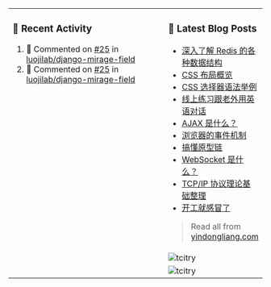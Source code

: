 <table width="960px">
<tr>
<td valign="top" rowspan="3" width="450px">

### 🚀 Recent Activity

<!--RECENT_ACTIVITY:start-->
1. 💬 Commented on [#25](https://github.com/luojilab/django-mirage-field/issues/25#issuecomment-1216743983) in [luojilab/django-mirage-field](https://github.com/luojilab/django-mirage-field)
2. 💬 Commented on [#25](https://github.com/luojilab/django-mirage-field/issues/25#issuecomment-1216708753) in [luojilab/django-mirage-field](https://github.com/luojilab/django-mirage-field)
<!--RECENT_ACTIVITY:end-->

</td>
<td valign="top">

### 📝 Latest Blog Posts

<!-- BLOG-POST-LIST:START -->
- [深入了解 Redis 的各种数据结构](https://yindongliang.com/posts/deep-in-redis-data-structure/)
- [CSS 布局概览](https://yindongliang.com/posts/css-display/)
- [CSS 选择器语法举例](https://yindongliang.com/posts/css-selector-syntax/)
- [线上练习跟老外用英语对话](https://yindongliang.com/posts/practice-talking-with-english-speaking-person-online/)
- [AJAX 是什么？](https://yindongliang.com/posts/what-is-AJAX/)
- [浏览器的事件机制](https://yindongliang.com/posts/browser-event/)
- [搞懂原型链](https://yindongliang.com/posts/prototype-chain/)
- [WebSocket 是什么？](https://yindongliang.com/posts/what-is-websocket/)
- [TCP/IP 协议理论基础整理](https://yindongliang.com/posts/tcpip-questions/)
- [开工就感冒了](https://yindongliang.com/posts/catch-a-cold-when-start-work/)
<!-- BLOG-POST-LIST:END -->

> Read all from [yindongliang.com](https://yindongliang.com)

</td>
</tr>
<tr><td><img align="center" src="https://github-readme-stats.vercel.app/api?username=tcitry&show_icons=true&locale=en" alt="tcitry" /></td></tr>
<tr><td><img align="center" src="https://github-readme-streak-stats.herokuapp.com/?user=tcitry&" alt="tcitry" /></td></tr>

</table>
